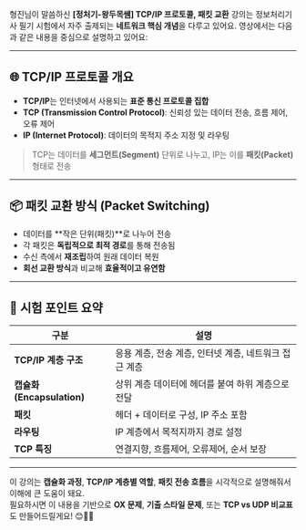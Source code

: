 형진님이 말씀하신 **[정처기-왕두목쌤] TCP/IP 프로토콜, 패킷 교환** 강의는 정보처리기사 필기 시험에서 자주 출제되는 **네트워크 핵심 개념**을 다루고 있어요. 영상에서는 다음과 같은 내용을 중심으로 설명하고 있어요:

---

## 🌐 TCP/IP 프로토콜 개요

- **TCP/IP**는 인터넷에서 사용되는 **표준 통신 프로토콜 집합**
- **TCP (Transmission Control Protocol)**: 신뢰성 있는 데이터 전송, 흐름 제어, 오류 제어
- **IP (Internet Protocol)**: 데이터의 목적지 주소 지정 및 라우팅

> TCP는 데이터를 **세그먼트(Segment)** 단위로 나누고, IP는 이를 **패킷(Packet)** 형태로 전송

---

## 📦 패킷 교환 방식 (Packet Switching)

- 데이터를 **작은 단위(패킷)**로 나누어 전송
- 각 패킷은 **독립적으로 최적 경로**를 통해 전송됨
- 수신 측에서 **재조립**하여 원래 데이터 복원
- **회선 교환 방식**과 비교해 **효율적이고 유연함**

---

## 🧠 시험 포인트 요약

| 구분 | 설명 |
|------|------|
| **TCP/IP 계층 구조** | 응용 계층, 전송 계층, 인터넷 계층, 네트워크 접근 계층 |
| **캡슐화(Encapsulation)** | 상위 계층 데이터에 헤더를 붙여 하위 계층으로 전달 |
| **패킷** | 헤더 + 데이터로 구성, IP 주소 포함 |
| **라우팅** | IP 계층에서 목적지까지 경로 설정 |
| **TCP 특징** | 연결지향, 흐름제어, 오류제어, 순서 보장 |

---

이 강의는 **캡슐화 과정**, **TCP/IP 계층별 역할**, **패킷 전송 흐름**을 시각적으로 설명해줘서 이해에 큰 도움이 돼요.  
필요하시면 이 내용을 기반으로 **OX 문제**, **기출 스타일 문제**, 또는 **TCP vs UDP 비교표**도 만들어드릴게요! 😊📘💪